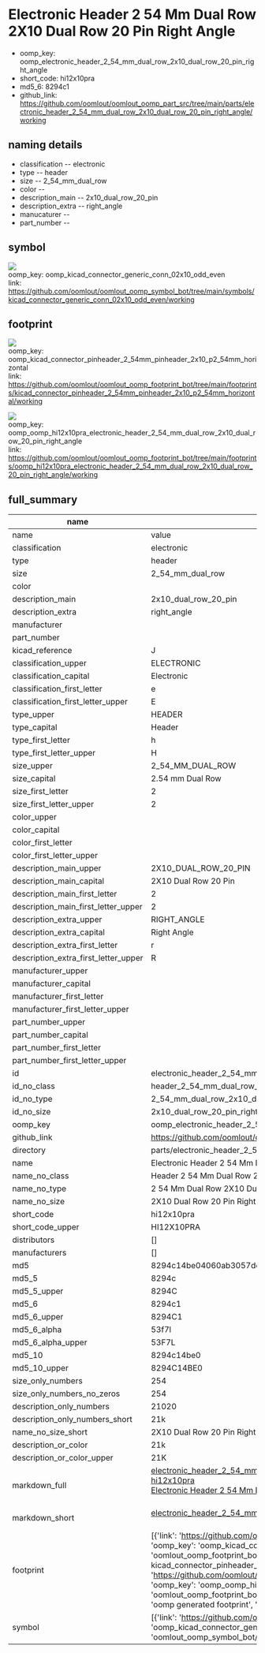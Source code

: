 # Electronic Header 2 54 Mm Dual Row 2X10 Dual Row 20 Pin Right Angle

  
* oomp_key: oomp_electronic_header_2_54_mm_dual_row_2x10_dual_row_20_pin_right_angle 
* short_code: hi12x10pra
* md5_6: 8294c1  
* github_link: https://github.com/oomlout/oomlout_oomp_part_src/tree/main/parts/electronic_header_2_54_mm_dual_row_2x10_dual_row_20_pin_right_angle/working  
## naming details
* classification -- electronic
* type -- header
* size -- 2_54_mm_dual_row
* color -- 
* description_main -- 2x10_dual_row_20_pin
* description_extra -- right_angle
* manucaturer -- 
* part_number -- 



## symbol

![](symbol/{index}/working/working_600.png)  
oomp_key: oomp_kicad_connector_generic_conn_02x10_odd_even  
link: https://github.com/oomlout/oomlout_oomp_symbol_bot/tree/main/symbols/kicad_connector_generic_conn_02x10_odd_even/working  

## footprint

![](footprint/{index}/working/working_600.png)  
oomp_key: oomp_kicad_connector_pinheader_2_54mm_pinheader_2x10_p2_54mm_horizontal  
link: https://github.com/oomlout/oomlout_oomp_footprint_bot/tree/main/footprints/kicad_connector_pinheader_2_54mm_pinheader_2x10_p2_54mm_horizontal/working  

![](footprint/{index}/working/working_600.png)  
oomp_key: oomp_oomp_hi12x10pra_electronic_header_2_54_mm_dual_row_2x10_dual_row_20_pin_right_angle  
link: https://github.com/oomlout/oomlout_oomp_footprint_bot/tree/main/footprints/oomp_hi12x10pra_electronic_header_2_54_mm_dual_row_2x10_dual_row_20_pin_right_angle/working  

## full_summary
| name | value | 
| --- | --- | 
| name | value | 
| classification | electronic | 
| type | header | 
| size | 2_54_mm_dual_row | 
| color |  | 
| description_main | 2x10_dual_row_20_pin | 
| description_extra | right_angle | 
| manufacturer |  | 
| part_number |  | 
| kicad_reference | J | 
| classification_upper | ELECTRONIC | 
| classification_capital | Electronic | 
| classification_first_letter | e | 
| classification_first_letter_upper | E | 
| type_upper | HEADER | 
| type_capital | Header | 
| type_first_letter | h | 
| type_first_letter_upper | H | 
| size_upper | 2_54_MM_DUAL_ROW | 
| size_capital | 2.54 mm Dual Row | 
| size_first_letter | 2 | 
| size_first_letter_upper | 2 | 
| color_upper |  | 
| color_capital |  | 
| color_first_letter |  | 
| color_first_letter_upper |  | 
| description_main_upper | 2X10_DUAL_ROW_20_PIN | 
| description_main_capital | 2X10 Dual Row 20 Pin | 
| description_main_first_letter | 2 | 
| description_main_first_letter_upper | 2 | 
| description_extra_upper | RIGHT_ANGLE | 
| description_extra_capital | Right Angle | 
| description_extra_first_letter | r | 
| description_extra_first_letter_upper | R | 
| manufacturer_upper |  | 
| manufacturer_capital |  | 
| manufacturer_first_letter |  | 
| manufacturer_first_letter_upper |  | 
| part_number_upper |  | 
| part_number_capital |  | 
| part_number_first_letter |  | 
| part_number_first_letter_upper |  | 
| id | electronic_header_2_54_mm_dual_row_2x10_dual_row_20_pin_right_angle | 
| id_no_class | header_2_54_mm_dual_row_2x10_dual_row_20_pin_right_angle | 
| id_no_type | 2_54_mm_dual_row_2x10_dual_row_20_pin_right_angle | 
| id_no_size | 2x10_dual_row_20_pin_right_angle | 
| oomp_key | oomp_electronic_header_2_54_mm_dual_row_2x10_dual_row_20_pin_right_angle | 
| github_link | https://github.com/oomlout/oomlout_oomp_part_src/tree/main/parts/electronic_header_2_54_mm_dual_row_2x10_dual_row_20_pin_right_angle/working | 
| directory | parts/electronic_header_2_54_mm_dual_row_2x10_dual_row_20_pin_right_angle | 
| name | Electronic Header 2 54 Mm Dual Row 2X10 Dual Row 20 Pin Right Angle | 
| name_no_class | Header 2 54 Mm Dual Row 2X10 Dual Row 20 Pin Right Angle | 
| name_no_type | 2 54 Mm Dual Row 2X10 Dual Row 20 Pin Right Angle | 
| name_no_size | 2X10 Dual Row 20 Pin Right Angle | 
| short_code | hi12x10pra | 
| short_code_upper | HI12X10PRA | 
| distributors | [] | 
| manufacturers | [] | 
| md5 | 8294c14be04060ab3057dc76f997d2d1 | 
| md5_5 | 8294c | 
| md5_5_upper | 8294C | 
| md5_6 | 8294c1 | 
| md5_6_upper | 8294C1 | 
| md5_6_alpha | 53f7l | 
| md5_6_alpha_upper | 53F7L | 
| md5_10 | 8294c14be0 | 
| md5_10_upper | 8294C14BE0 | 
| size_only_numbers | 254 | 
| size_only_numbers_no_zeros | 254 | 
| description_only_numbers | 21020 | 
| description_only_numbers_short | 21k | 
| name_no_size_short | 2X10 Dual Row 20 Pin Right Angle | 
| description_or_color | 21k | 
| description_or_color_upper | 21K | 
| markdown_full | [electronic_header_2_54_mm_dual_row_2x10_dual_row_20_pin_right_angle](https://github.com/oomlout/oomlout_oomp_part_src/tree/main/parts/electronic_header_2_54_mm_dual_row_2x10_dual_row_20_pin_right_angle/working)<br>[hi12x10pra](https://github.com/oomlout/oomlout_oomp_part_src/tree/main/parts/electronic_header_2_54_mm_dual_row_2x10_dual_row_20_pin_right_angle/working)<br>[Electronic Header 2 54 Mm Dual Row 2X10 Dual Row 20 Pin Right Angle](https://github.com/oomlout/oomlout_oomp_part_src/tree/main/parts/electronic_header_2_54_mm_dual_row_2x10_dual_row_20_pin_right_angle/working)<br><br> | 
| markdown_short | [electronic_header_2_54_mm_dual_row_2x10_dual_row_20_pin_right_angle](https://github.com/oomlout/oomlout_oomp_part_src/tree/main/parts/electronic_header_2_54_mm_dual_row_2x10_dual_row_20_pin_right_angle/working)<br><br> | 
| footprint | [{'link': 'https://github.com/oomlout/oomlout_oomp_footprint_bot/tree/main/foootprntss/kicad_connector_pinheader_2_54mm_pinheader_2x10_p2_54mm_horizontal', 'oomp_key': 'oomp_kicad_connector_pinheader_2_54mm_pinheader_2x10_p2_54mm_horizontal', 'directory': 'oomlout_oomp_footprint_bot/footprints/kicad_connector_pinheader_2_54mm_pinheader_2x10_p2_54mm_horizontal//working/working.kicad_mod', 'note': 'source footprint kicad_connector_pinheader_2_54mm_pinheader_2x10_p2_54mm_horizontal', 'index': 0}, {'link': 'https://github.com/oomlout/oomlout_oomp_footprint_bot/tree/main/foootprntss/oomp_hi12x10pra_electronic_header_2_54_mm_dual_row_2x10_dual_row_20_pin_right_angle', 'oomp_key': 'oomp_oomp_hi12x10pra_electronic_header_2_54_mm_dual_row_2x10_dual_row_20_pin_right_angle', 'directory': 'oomlout_oomp_footprint_bot/footprints/oomp_hi12x10pra_electronic_header_2_54_mm_dual_row_2x10_dual_row_20_pin_right_angle//working/working.kicad_mod', 'note': 'oomp generated footprint', 'index': 1}] | 
| symbol | [{'link': 'https://github.com/oomlout/oomlout_oomp_symbol_bot/tree/main/symbols/kicad_connector_generic_conn_02x10_odd_even', 'oomp_key': 'oomp_kicad_connector_generic_conn_02x10_odd_even', 'directory': 'oomlout_oomp_symbol_bot/symbols/kicad_connector_generic_conn_02x10_odd_even//working/working.kicad_sym', 'index': 0}] | 
